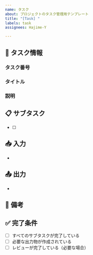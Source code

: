 ```yaml
---
name: タスク
about: プロジェクトのタスク管理用テンプレート
title: "[Task] "
labels: task
assignees: Hajime-Y

---
```


## 🎯 タスク情報

### タスク番号
<!-- T001形式でタスク番号を記入 -->

### タイトル


### 説明


## 📋 サブタスク
<!-- - [ ] の形式でサブタスクを列挙 -->
- [ ] 

## 📥 入力
<!-- 必要な入力情報・依存するファイル等を列挙 -->
- 

## 📤 出力
<!-- 成果物として期待されるファイル等を列挙 -->
- 

## 📝 備考
<!-- 追加情報があれば記載 -->


## ✅ 完了条件
<!-- タスクが完了したと判断できる条件を記載 -->
- [ ] すべてのサブタスクが完了している
- [ ] 必要な出力物が作成されている
- [ ] レビューが完了している（必要な場合） 